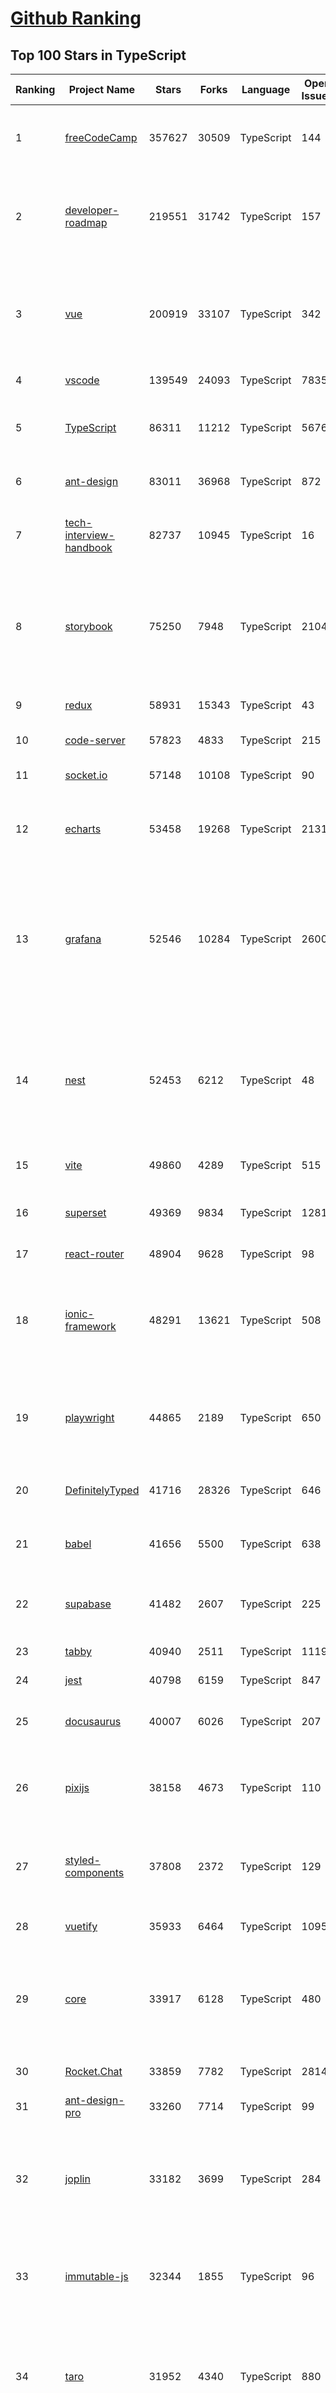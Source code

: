 [Github Ranking](../README.md)
==========

## Top 100 Stars in TypeScript

| Ranking | Project Name | Stars | Forks | Language | Open Issues | Description | Last Commit |
| ------- | ------------ | ----- | ----- | -------- | ----------- | ----------- | ----------- |
| 1 | [freeCodeCamp](https://github.com/freeCodeCamp/freeCodeCamp) | 357627 | 30509 | TypeScript | 144 | freeCodeCamp.org's open-source codebase and curriculum. Learn to code for free. | 2022-11-27T16:36:29Z |
| 2 | [developer-roadmap](https://github.com/kamranahmedse/developer-roadmap) | 219551 | 31742 | TypeScript | 157 | Interactive roadmaps, guides and other educational content to help developers grow in their careers. | 2022-11-27T21:25:04Z |
| 3 | [vue](https://github.com/vuejs/vue) | 200919 | 33107 | TypeScript | 342 | 🖖 Vue.js is a progressive, incrementally-adoptable JavaScript framework for building UI on the web. | 2022-11-24T09:05:24Z |
| 4 | [vscode](https://github.com/microsoft/vscode) | 139549 | 24093 | TypeScript | 7835 | Visual Studio Code | 2022-11-28T02:47:26Z |
| 5 | [TypeScript](https://github.com/microsoft/TypeScript) | 86311 | 11212 | TypeScript | 5676 | TypeScript is a superset of JavaScript that compiles to clean JavaScript output. | 2022-11-27T15:24:08Z |
| 6 | [ant-design](https://github.com/ant-design/ant-design) | 83011 | 36968 | TypeScript | 872 | An enterprise-class UI design language and React UI library | 2022-11-28T02:54:03Z |
| 7 | [tech-interview-handbook](https://github.com/yangshun/tech-interview-handbook) | 82737 | 10945 | TypeScript | 16 | 💯 Curated coding interview preparation materials for busy software engineers | 2022-11-25T16:58:13Z |
| 8 | [storybook](https://github.com/storybookjs/storybook) | 75250 | 7948 | TypeScript | 2104 | Storybook is a frontend workshop for building UI components and pages in isolation. Made for UI development, testing, and documentation.  | 2022-11-28T00:58:52Z |
| 9 | [redux](https://github.com/reduxjs/redux) | 58931 | 15343 | TypeScript | 43 | Predictable state container for JavaScript apps | 2022-11-26T22:40:20Z |
| 10 | [code-server](https://github.com/coder/code-server) | 57823 | 4833 | TypeScript | 215 | VS Code in the browser | 2022-11-23T05:02:39Z |
| 11 | [socket.io](https://github.com/socketio/socket.io) | 57148 | 10108 | TypeScript | 90 | Realtime application framework (Node.JS server) | 2022-11-22T21:46:23Z |
| 12 | [echarts](https://github.com/apache/echarts) | 53458 | 19268 | TypeScript | 2131 | Apache ECharts is a powerful, interactive charting and data visualization library for browser | 2022-11-25T14:32:36Z |
| 13 | [grafana](https://github.com/grafana/grafana) | 52546 | 10284 | TypeScript | 2600 | The open and composable observability and data visualization platform. Visualize metrics, logs, and traces from multiple sources like Prometheus, Loki, Elasticsearch, InfluxDB, Postgres and many more.  | 2022-11-28T00:41:16Z |
| 14 | [nest](https://github.com/nestjs/nest) | 52453 | 6212 | TypeScript | 48 | A progressive Node.js framework for building efficient, scalable, and enterprise-grade server-side applications on top of TypeScript & JavaScript (ES6, ES7, ES8) 🚀 | 2022-11-27T09:35:25Z |
| 15 | [vite](https://github.com/vitejs/vite) | 49860 | 4289 | TypeScript | 515 | Next generation frontend tooling. It's fast! | 2022-11-28T03:03:05Z |
| 16 | [superset](https://github.com/apache/superset) | 49369 | 9834 | TypeScript | 1281 | Apache Superset is a Data Visualization and Data Exploration Platform | 2022-11-27T19:46:48Z |
| 17 | [react-router](https://github.com/remix-run/react-router) | 48904 | 9628 | TypeScript | 98 | Declarative routing for React | 2022-11-28T00:41:39Z |
| 18 | [ionic-framework](https://github.com/ionic-team/ionic-framework) | 48291 | 13621 | TypeScript | 508 | A powerful cross-platform UI toolkit for building native-quality iOS, Android, and Progressive Web Apps with HTML, CSS, and JavaScript. | 2022-11-25T06:14:31Z |
| 19 | [playwright](https://github.com/microsoft/playwright) | 44865 | 2189 | TypeScript | 650 | Playwright is a framework for Web Testing and Automation. It allows testing Chromium, Firefox and WebKit with a single API.  | 2022-11-27T20:08:59Z |
| 20 | [DefinitelyTyped](https://github.com/DefinitelyTyped/DefinitelyTyped) | 41716 | 28326 | TypeScript | 646 | The repository for high quality TypeScript type definitions. | 2022-11-28T00:51:59Z |
| 21 | [babel](https://github.com/babel/babel) | 41656 | 5500 | TypeScript | 638 | 🐠 Babel is a compiler for writing next generation JavaScript. | 2022-11-28T02:37:49Z |
| 22 | [supabase](https://github.com/supabase/supabase) | 41482 | 2607 | TypeScript | 225 | The open source Firebase alternative. Follow to stay updated about our public Beta. | 2022-11-28T01:46:14Z |
| 23 | [tabby](https://github.com/Eugeny/tabby) | 40940 | 2511 | TypeScript | 1119 | A terminal for a more modern age | 2022-11-27T19:28:19Z |
| 24 | [jest](https://github.com/facebook/jest) | 40798 | 6159 | TypeScript | 847 | Delightful JavaScript Testing. | 2022-11-28T01:43:18Z |
| 25 | [docusaurus](https://github.com/facebook/docusaurus) | 40007 | 6026 | TypeScript | 207 | Easy to maintain open source documentation websites. | 2022-11-27T15:51:46Z |
| 26 | [pixijs](https://github.com/pixijs/pixijs) | 38158 | 4673 | TypeScript | 110 | The HTML5 Creation Engine: Create beautiful digital content with the fastest, most flexible 2D WebGL renderer. | 2022-11-27T19:49:34Z |
| 27 | [styled-components](https://github.com/styled-components/styled-components) | 37808 | 2372 | TypeScript | 129 | Visual primitives for the component age. Use the best bits of ES6 and CSS to style your apps without stress 💅 | 2022-11-26T15:45:50Z |
| 28 | [vuetify](https://github.com/vuetifyjs/vuetify) | 35933 | 6464 | TypeScript | 1095 | 🐉 Material Component Framework for Vue | 2022-11-27T17:32:20Z |
| 29 | [core](https://github.com/vuejs/core) | 33917 | 6128 | TypeScript | 480 | 🖖 Vue.js is a progressive, incrementally-adoptable JavaScript framework for building UI on the web. | 2022-11-27T08:42:06Z |
| 30 | [Rocket.Chat](https://github.com/RocketChat/Rocket.Chat) | 33859 | 7782 | TypeScript | 2814 | The communications platform that puts data protection first. | 2022-11-27T15:25:01Z |
| 31 | [ant-design-pro](https://github.com/ant-design/ant-design-pro) | 33260 | 7714 | TypeScript | 99 | 👨🏻‍💻👩🏻‍💻 Use Ant Design like a Pro! | 2022-11-23T05:28:21Z |
| 32 | [joplin](https://github.com/laurent22/joplin) | 33182 | 3699 | TypeScript | 284 | Joplin - an open source note taking and to-do application with synchronisation capabilities for Windows, macOS, Linux, Android and iOS. | 2022-11-27T20:02:31Z |
| 33 | [immutable-js](https://github.com/immutable-js/immutable-js) | 32344 | 1855 | TypeScript | 96 | Immutable persistent data collections for Javascript which increase efficiency and simplicity. | 2022-11-17T20:05:27Z |
| 34 | [taro](https://github.com/NervJS/taro) | 31952 | 4340 | TypeScript | 880 | 开放式跨端跨框架解决方案，支持使用 React/Vue/Nerv 等框架来开发微信/京东/百度/支付宝/字节跳动/ QQ 小程序/H5/React Native 等应用。  https://taro.zone/ | 2022-11-27T14:47:50Z |
| 35 | [react-hook-form](https://github.com/react-hook-form/react-hook-form) | 31896 | 1578 | TypeScript | 0 | 📋 React Hooks for form state management and validation (Web + React Native) | 2022-11-27T05:21:20Z |
| 36 | [formik](https://github.com/jaredpalmer/formik) | 31541 | 2617 | TypeScript | 629 | Build forms in React, without the tears 😭  | 2022-11-23T17:31:42Z |
| 37 | [query](https://github.com/TanStack/query) | 31285 | 1932 | TypeScript | 18 | 🤖 Powerful asynchronous state management, server-state utilities and data fetching for TS/JS, React, Solid, Svelte and Vue. | 2022-11-27T21:54:41Z |
| 38 | [date-fns](https://github.com/date-fns/date-fns) | 30356 | 1557 | TypeScript | 368 | ⏳ Modern JavaScript date utility library ⌛️ | 2022-11-22T23:20:18Z |
| 39 | [chakra-ui](https://github.com/chakra-ui/chakra-ui) | 29911 | 2674 | TypeScript | 89 | ⚡️ Simple, Modular & Accessible UI Components for your React Applications | 2022-11-27T08:19:22Z |
| 40 | [typeorm](https://github.com/typeorm/typeorm) | 29818 | 5529 | TypeScript | 1756 | ORM for TypeScript and JavaScript (ES7, ES6, ES5). Supports MySQL, PostgreSQL, MariaDB, SQLite, MS SQL Server, Oracle, SAP Hana, WebSQL databases. Works in NodeJS, Browser, Ionic, Cordova and Electron platforms. | 2022-11-26T23:54:13Z |
| 41 | [graphql-engine](https://github.com/hasura/graphql-engine) | 28746 | 2534 | TypeScript | 1857 | Blazing fast, instant realtime GraphQL APIs on your DB with fine grained access control, also trigger webhooks on database events. | 2022-11-25T17:59:24Z |
| 42 | [rxjs](https://github.com/ReactiveX/rxjs) | 28037 | 2890 | TypeScript | 211 | A reactive programming library for JavaScript | 2022-11-21T18:20:01Z |
| 43 | [prisma](https://github.com/prisma/prisma) | 27170 | 971 | TypeScript | 2295 | Next-generation ORM for Node.js & TypeScript \| PostgreSQL, MySQL, MariaDB, SQL Server, SQLite, MongoDB and CockroachDB | 2022-11-26T19:09:33Z |
| 44 | [html2canvas](https://github.com/niklasvh/html2canvas) | 27151 | 4515 | TypeScript | 797 | Screenshots with JavaScript | 2022-10-28T12:39:09Z |
| 45 | [postcss](https://github.com/postcss/postcss) | 26929 | 1556 | TypeScript | 17 | Transforming styles with JS plugins | 2022-11-21T00:58:30Z |
| 46 | [slate](https://github.com/ianstormtaylor/slate) | 25956 | 2948 | TypeScript | 538 | A completely customizable framework for building rich text editors. (Currently in beta.) | 2022-11-25T08:43:28Z |
| 47 | [mobx](https://github.com/mobxjs/mobx) | 25900 | 1719 | TypeScript | 18 | Simple, scalable state management. | 2022-11-24T07:53:13Z |
| 48 | [angular-cli](https://github.com/angular/angular-cli) | 25809 | 12117 | TypeScript | 203 | CLI tool for Angular | 2022-11-27T16:40:48Z |
| 49 | [cheerio](https://github.com/cheeriojs/cheerio) | 25693 | 1576 | TypeScript | 17 | Fast, flexible, and lean implementation of core jQuery designed specifically for the server. | 2022-11-28T03:04:21Z |
| 50 | [react-select](https://github.com/JedWatson/react-select) | 25456 | 3980 | TypeScript | 197 | The Select Component for React.js | 2022-11-21T09:01:46Z |
| 51 | [react-spring](https://github.com/pmndrs/react-spring) | 24505 | 1066 | TypeScript | 68 | ✌️ A spring physics based React animation library | 2022-11-21T20:08:38Z |
| 52 | [etcher](https://github.com/balena-io/etcher) | 24313 | 1765 | TypeScript | 399 | Flash OS images to SD cards & USB drives, safely and easily. | 2022-11-25T19:22:53Z |
| 53 | [ngx-admin](https://github.com/akveo/ngx-admin) | 24056 | 7664 | TypeScript | 392 | Customizable admin dashboard template based on Angular 10+ | 2022-08-12T20:56:10Z |
| 54 | [zustand](https://github.com/pmndrs/zustand) | 23990 | 717 | TypeScript | 20 | 🐻 Bear necessities for state management in React | 2022-11-23T17:10:55Z |
| 55 | [solid](https://github.com/solidjs/solid) | 23714 | 622 | TypeScript | 16 | A declarative, efficient, and flexible JavaScript library for building user interfaces. | 2022-11-24T04:02:13Z |
| 56 | [slidev](https://github.com/slidevjs/slidev) | 23514 | 915 | TypeScript | 42 | Presentation Slides for Developers | 2022-11-26T05:24:38Z |
| 57 | [floating-ui](https://github.com/floating-ui/floating-ui) | 23499 | 1423 | TypeScript | 18 | A low-level toolkit to create floating elements. Tooltips, popovers, dropdowns, and more | 2022-11-25T19:22:09Z |
| 58 | [components](https://github.com/angular/components) | 23151 | 6327 | TypeScript | 1658 | Component infrastructure and Material Design components for Angular | 2022-11-27T08:44:32Z |
| 59 | [devtools](https://github.com/vuejs/devtools) | 23128 | 3994 | TypeScript | 412 | ⚙️ Browser devtools extension for debugging Vue.js applications. | 2022-11-26T11:16:12Z |
| 60 | [react-native-elements](https://github.com/react-native-elements/react-native-elements) | 23037 | 4479 | TypeScript | 35 | Cross-Platform React Native UI Toolkit | 2022-11-26T12:44:24Z |


